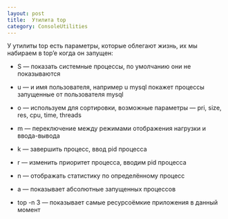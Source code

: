 ```yaml
---
layout: post
title:  Утилита top
category: ConsoleUtilities
---
```


У утилиты top есть параметры, которые облегают жизнь, их мы набираем в top’e когда он запущен:

- S — показать системные процессы, по умолчанию они не показываются

- u — и имя пользователя, например u mysql покажет процессы запущенные от пользователя mysql

- o — используем для сортировки, возможные параметры — pri, size, res, cpu, time, threads

- m — переключение между режимами отображения нагрузки и ввода-вывода

- k — завершить процесс, ввод pid процесса

- r — изменить приоритет процесса, вводим pid процесса

- n — отображать статистику по определённому процесс

- a — показывает абсолютные запущенных процессов

- top -n 3 — показывает самые ресурсоёмкие приложения в данный момент